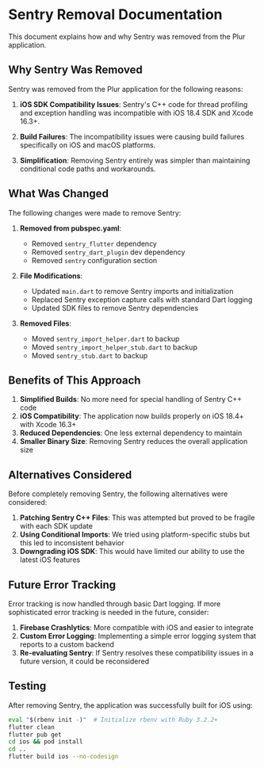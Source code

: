 # Sentry Removal Documentation

This document explains how and why Sentry was removed from the Plur application.

## Why Sentry Was Removed

Sentry was removed from the Plur application for the following reasons:

1. **iOS SDK Compatibility Issues**: Sentry's C++ code for thread profiling and exception handling was incompatible with iOS 18.4 SDK and Xcode 16.3+.

2. **Build Failures**: The incompatibility issues were causing build failures specifically on iOS and macOS platforms.

3. **Simplification**: Removing Sentry entirely was simpler than maintaining conditional code paths and workarounds.

## What Was Changed

The following changes were made to remove Sentry:

1. **Removed from pubspec.yaml**:
   - Removed `sentry_flutter` dependency
   - Removed `sentry_dart_plugin` dev dependency
   - Removed `sentry` configuration section

2. **File Modifications**:
   - Updated `main.dart` to remove Sentry imports and initialization
   - Replaced Sentry exception capture calls with standard Dart logging
   - Updated SDK files to remove Sentry dependencies

3. **Removed Files**:
   - Moved `sentry_import_helper.dart` to backup
   - Moved `sentry_import_helper_stub.dart` to backup
   - Moved `sentry_stub.dart` to backup

## Benefits of This Approach

1. **Simplified Builds**: No more need for special handling of Sentry C++ code
2. **iOS Compatibility**: The application now builds properly on iOS 18.4+ with Xcode 16.3+
3. **Reduced Dependencies**: One less external dependency to maintain
4. **Smaller Binary Size**: Removing Sentry reduces the overall application size

## Alternatives Considered

Before completely removing Sentry, the following alternatives were considered:

1. **Patching Sentry C++ Files**: This was attempted but proved to be fragile with each SDK update
2. **Using Conditional Imports**: We tried using platform-specific stubs but this led to inconsistent behavior
3. **Downgrading iOS SDK**: This would have limited our ability to use the latest iOS features

## Future Error Tracking

Error tracking is now handled through basic Dart logging. If more sophisticated error tracking is needed in the future, consider:

1. **Firebase Crashlytics**: More compatible with iOS and easier to integrate
2. **Custom Error Logging**: Implementing a simple error logging system that reports to a custom backend
3. **Re-evaluating Sentry**: If Sentry resolves these compatibility issues in a future version, it could be reconsidered

## Testing

After removing Sentry, the application was successfully built for iOS using:

```bash
eval "$(rbenv init -)"  # Initialize rbenv with Ruby 3.2.2+
flutter clean
flutter pub get
cd ios && pod install
cd ..
flutter build ios --no-codesign
```